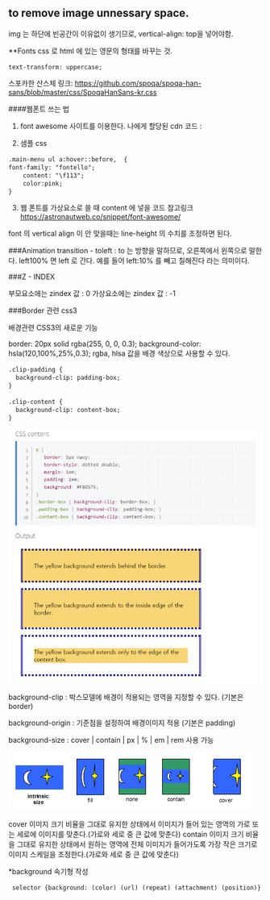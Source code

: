 
## to remove image unnessary space.

 img 는 하단에 빈공간이 이유없이 생기므로, vertical-align: top을 넣어야함.

**Fonts
css 로 html 에 있는 영문의 형태를 바꾸는 것.

```
text-transform: uppercase;
```

스포카한 산스체 링크:
https://github.com/spoqa/spoqa-han-sans/blob/master/css/SpoqaHanSans-kr.css

####웹폰트 쓰는 법

1. font awesome 사이트를 이용한다.
나에게 할당된 cdn 코드 :
<script src="https://use.fontawesome.com/2229cdbbdb.js"></script>

2. 샘플  css
```
.main-menu ul a:hover::before,  {
font-family: "fontello";
	content: "\f113";
	color:pink;
}
```

3. 웹 폰트를 가상요소로 쓸 때 content 에 넣을 코드 참고링크
https://astronautweb.co/snippet/font-awesome/


font 의 vertical align 이 안 맞을때는 line-height 의 수치를 조정하면 된다.


###Animation
transition - toleft : to 는 방향을 말하므로, 오른쪽에서 왼쪽으로 말한다. left100% 면 left 로 간다.
예를 들어 left:10% 를 빼고 칠해진다 라는 의미이다.

###Z - INDEX

부모요소에는 zindex 값 : 0
가상요소에는 zindex 값 : -1


###Border 관련 css3

배경관련 CSS3의 새로운 기능

border: 20px solid rgba(255, 0, 0, 0.3);
background-color: hsla(120,100%,25%,0.3);
rgba, hlsa 값을 배경 색상으로 사용할 수 있다.

```
.clip-padding {
  background-clip: padding-box;
}

.clip-content {
  background-clip: content-box;
}
```
<img src="https://github.com/GeunHeeKim/FDS/blob/gh-pages/Source/images/bcg-clip.PNG">


background-clip : 박스모델에 배경이 적용되는 영역을 지정할 수 있다. (기본은 border)

background-origin : 기준점을 설정하여 배경이미지 적용 (기본은 padding)

background-size : cover | contain | px | % | em | rem 사용 가능

<img src="https://github.com/GeunHeeKim/FDS/blob/gh-pages/Source/images/bcg-size.png">

cover 이미지 크기 비율을 그대로 유지한 상태에서 이미지가 들어 있는 영역의 가로 또는 세로에 이미지를 맞춘다.(가로와 세로 중 큰 값에 맞춘다)
contain 이미지 크기 비율을 그대로 유지한 상태에서 원하는 영역에 전체 이미지가 들어가도록 가장 작은 크기로 이미지 스케일을 조정한다.(가로와 세로 중 큰 값에 맞춘다)

*background 속기형 작성
```
 selector {background: (color) (url) (repeat) (attachment) (position)}
 ```
